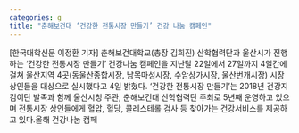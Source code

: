 ```yaml
---
categories: g
title: "춘해보건대 ‘건강한 전통시장 만들기’ 건강 나눔 캠페인"
---
```

[한국대학신문 이정환 기자] 춘해보건대학교(총장 김희진) 산학협력단과 울산시가 진행하는 ‘건강한 전통시장 만들기’ 건강나눔 캠페인을 지난달 22일에서 27일까지 4일간에 걸쳐 울산지역 4곳(동울산종합시장, 남목마성시장, 수암상가시장, 울산번개시장) 시장 상인들을 대상으로 실시했다고 4일 밝혔다. ‘건강한 전통시장 만들기’는 2018년 건강지킴이단 발족과 함께 울산시청 주관, 춘해보건대 산학협력단 주최로 5년째 운영하고 있으며 전통시장 상인들에게 혈압, 혈당, 콜레스테롤 검사 등 찾아가는 건강서비스를 제공하고 있다.올해 건강나눔 캠페